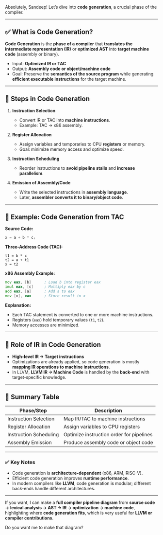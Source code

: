 Absolutely, Sandeep! Let’s dive into **code generation**, a crucial phase of the compiler.

---

## ✅ What is Code Generation?

**Code Generation** is the **phase of a compiler** that **translates the intermediate representation (IR)** or **optimized AST** into **target machine code** (assembly or binary).

* Input: **Optimized IR or TAC**
* Output: **Assembly code or object/machine code**
* Goal: Preserve the **semantics of the source program** while generating **efficient executable instructions** for the target machine.

---

## 🔹 Steps in Code Generation

1. **Instruction Selection**

   * Convert IR or TAC into **machine instructions**.
   * Example: TAC → x86 assembly.

2. **Register Allocation**

   * Assign variables and temporaries to CPU **registers** or memory.
   * Goal: minimize memory access and optimize speed.

3. **Instruction Scheduling**

   * Reorder instructions to **avoid pipeline stalls** and **increase parallelism**.

4. **Emission of Assembly/Code**

   * Write the selected instructions in **assembly language**.
   * Later, **assembler converts it to binary/object code**.

---

## 🔹 Example: Code Generation from TAC

**Source Code:**

```cpp
x = a + b * c;
```

**Three-Address Code (TAC):**

```
t1 = b * c
t2 = a + t1
x = t2
```

**x86 Assembly Example:**

```asm
mov eax, [b]      ; Load b into register eax
imul eax, [c]     ; Multiply eax by c
add eax, [a]      ; Add a to eax
mov [x], eax      ; Store result in x
```

**Explanation:**

* Each TAC statement is converted to one or more machine instructions.
* Registers (`eax`) hold temporary values (`t1`, `t2`).
* Memory accesses are minimized.

---

## 🔹 Role of IR in Code Generation

* **High-level IR → Target instructions**
* Optimizations are already applied, so code generation is mostly **mapping IR operations to machine instructions**.
* In LLVM, **LLVM IR → Machine Code** is handled by the **back-end** with target-specific knowledge.

---

## 🔹 Summary Table

| Phase/Step             | Description                              |
| ---------------------- | ---------------------------------------- |
| Instruction Selection  | Map IR/TAC to machine instructions       |
| Register Allocation    | Assign variables to CPU registers        |
| Instruction Scheduling | Optimize instruction order for pipelines |
| Assembly Emission      | Produce assembly code or object code     |

---

### ✅ Key Notes

* Code generation is **architecture-dependent** (x86, ARM, RISC-V).
* Efficient code generation improves **runtime performance**.
* In modern compilers like **LLVM**, code generation is modular; different back-ends handle different architectures.

---

If you want, I can make a **full compiler pipeline diagram** from **source code → lexical analysis → AST → IR → optimization → machine code**, highlighting where **code generation fits**, which is very useful for **LLVM or compiler contributions**.

Do you want me to make that diagram?
